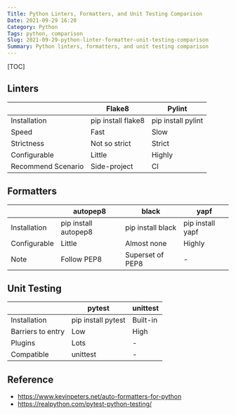 ```yaml
---
Title: Python Linters, Formatters, and Unit Testing Comparison
Date: 2021-09-29 16:20
Category: Python
Tags: python, comparison
Slug: 2021-09-29-python-linter-formatter-unit-testing-comparison
Summary: Python linters, formatters, and unit testing comparison
---
```


[TOC]

## Linters

|                    | Flake8             | Pylint             |
| ------------------ | ------------------ | ------------------ |
| Installation       | pip install flake8 | pip install pylint |
| Speed              | Fast               | Slow               |
| Strictness         | Not so strict      | Strict             |
| Configurable       | Little             | Highly             |
| Recommend Scenario | Side-project       | CI                 |

<!-- Note: pycodestyle = pep8, pydocstyle = pep257 -->

## Formatters

|              | autopep8             | black             | yapf             |
| ------------ | -------------------- | ----------------- | ---------------- |
| Installation | pip install autopep8 | pip install black | pip install yapf |
| Configurable | Little               | Almost none       | Highly           |
| Note         | Follow PEP8          | Superset of PEP8  | -                |

## Unit Testing

|                   | pytest             | unittest |
| ----------------- | ------------------ | -------- |
| Installation      | pip install pytest | Built-in |
| Barriers to entry | Low                | High     |
| Plugins           | Lots               | -        |
| Compatible        | unittest           | -        |

## Reference

- https://www.kevinpeters.net/auto-formatters-for-python
- https://realpython.com/pytest-python-testing/
